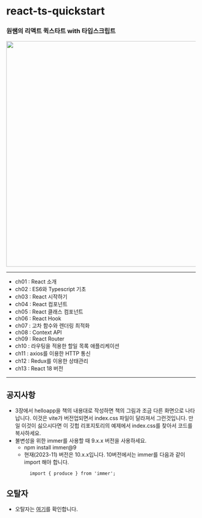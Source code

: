 # react-ts-quickstart

### 원쌤의 리액트 퀵스타트 with 타입스크립트 

<img src="cover-react-ts-quickstart.png" data-canonical-src="cover_vuejs_quickstart.png" width="600" />

---

- ch01 : React 소개
- ch02 : ES6와 Typescript 기초
- ch03 : React 시작하기
- ch04 : React 컴포넌트
- ch05 : React 클래스 컴포넌트
- ch06 : React Hook
- ch07 : 고차 함수와 렌더링 최적화
- ch08 : Context API
- ch09 : React Router
- ch10 : 라우팅을 적용한 할일 목록 애플리케이션
- ch11 : axios를 이용한 HTTP 통신
- ch12 : Redux를 이용한 상태관리
- ch13 : React 18 버전

---

## 공지사항
* 3장에서 helloapp을 책의 내용대로 작성하면 책의 그림과 조금 다른 화면으로 나타납니다. 이것은 vite가 버전업되면서 index.css 파일이 달라져서 그런것입니다. 만일 이것이 싫으시다면 이 깃헙 리포지토리의 예제에서 index.css를 찾아서 코드를 복사하세요.
* 불변성을 위한 immer를 사용할 때 9.x.x 버전을 사용하세요.
  - npm install immer@9
  - 현재(2023-11) 버전은 10.x.x입니다. 10버전에서는 immer를 다음과 같이 import 해야 합니다.
    ~~~
      import { produce } from 'immer';
    ~~~

## 오탈자
* 오탈자는 [여기](오탈자.MD)를 확인합니다.
